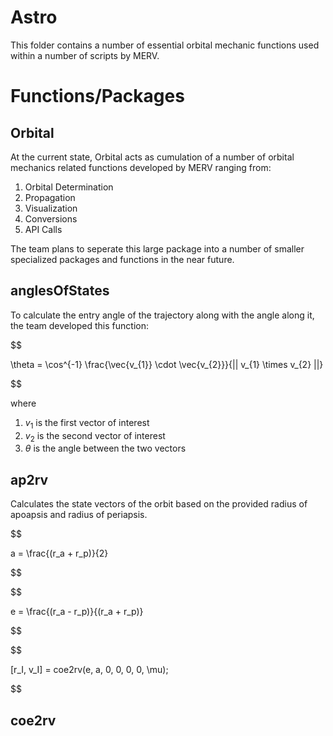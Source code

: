 # Astro
This folder contains a number of essential orbital mechanic functions used within a number of scripts by MERV. 

# Functions/Packages

## Orbital
At the current state, Orbital acts as cumulation of a number of orbital mechanics related functions developed by MERV ranging from:

1. Orbital Determination 
2. Propagation 
3. Visualization 
4. Conversions 
5. API Calls 

The team plans to seperate this large package into a number of smaller specialized packages and functions in the near future. 

## anglesOfStates 
To calculate the entry angle of the trajectory along with the angle along it, the team developed this function: 

$$ 

\theta = \cos^{-1} \frac{\vec{v_{1}} \cdot \vec{v_{2}}}{|| v_{1} \times v_{2} ||}

$$

where 
1. $v_{1}$ is the first vector of interest 
2. $v_{2}$ is the second vector of interest
3. $\theta$ is the angle between the two vectors

## ap2rv
Calculates the state vectors of the orbit based on the provided radius of apoapsis and radius of periapsis.

$$

a = \frac{(r_a + r_p)}{2} 

$$

$$

e = \frac{(r_a - r_p)}{(r_a + r_p)}

$$

$$

[r_I, v_I] = coe2rv(e, a, 0, 0, 0, 0, \mu);

$$

## coe2rv
